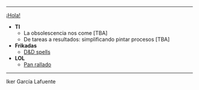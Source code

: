 ___

[¡Hola!](https://ikergl.github.io/hola.html)
- **TI**
  - La obsolescencia nos come [TBA]
  - De tareas a resultados: simplificando pintar procesos [TBA]
- **Frikadas**
  - [D&D spells](https://ikergl.github.io/d&d_spells.html)
- **LOL**
  - [Pan rallado](https://ikergl.github.io/pan_rallado.html)

___
Iker García Lafuente
